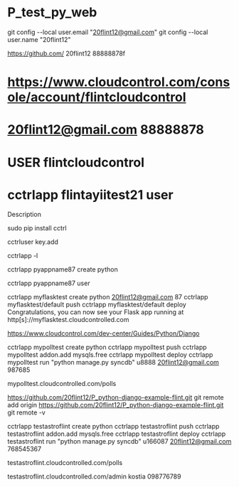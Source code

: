 # P_test_py_web

git config --local user.email "20flint12@gmail.com"
git config --local user.name "20flint12"

https://github.com/
20flint12 88888878f




# https://www.cloudcontrol.com/console/account/flintcloudcontrol
# 20flint12@gmail.com 88888878

# USER flintcloudcontrol

# cctrlapp flintayiitest21 user




Description

sudo pip install cctrl

cctrluser key.add

cctrlapp -l

cctrlapp pyappname87 create python

cctrlapp pyappname87 user




cctrlapp myflasktest create python
20flint12@gmail.com 87
cctrlapp myflasktest/default push
cctrlapp myflasktest/default deploy
Congratulations, you can now see your Flask app running at 
http[s]://myflasktest.cloudcontrolled.com



https://www.cloudcontrol.com/dev-center/Guides/Python/Django

cctrlapp mypolltest create python
cctrlapp mypolltest push
cctrlapp mypolltest addon.add mysqls.free
cctrlapp mypolltest deploy
cctrlapp mypolltest run "python manage.py syncdb"
u8888
20flint12@gmail.com
987685

mypolltest.cloudcontrolled.com/polls


https://github.com/20flint12/P_python-django-example-flint.git
git remote add origin https://github.com/20flint12/P_python-django-example-flint.git
git remote -v




cctrlapp testastroflint create python
cctrlapp testastroflint push
cctrlapp testastroflint addon.add mysqls.free
cctrlapp testastroflint deploy
cctrlapp testastroflint run "python manage.py syncdb"
u166087
20flint12@gmail.com
768545367

testastroflint.cloudcontrolled.com/polls

testastroflint.cloudcontrolled.com/admin
kostia
098776789
